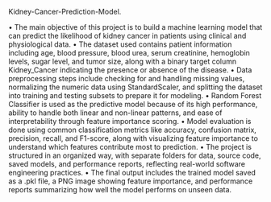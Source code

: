 Kidney-Cancer-Prediction-Model.
 
•	The main objective of this project is to build a machine learning model that can predict the likelihood of kidney cancer in patients using clinical and physiological data. 
•	The dataset used contains patient information including age, blood pressure, blood urea, serum creatinine, hemoglobin levels, sugar level, and tumor size, along with a binary target column Kidney_Cancer indicating the presence or absence of the disease.
•	Data preprocessing steps include checking for and handling missing values, normalizing the numeric data using StandardScaler, and splitting the dataset into training and testing subsets to prepare it for modeling.
•	Random Forest Classifier is used as the predictive model because of its high performance, ability to handle both linear and non-linear patterns, and ease of interpretability through feature importance scoring.
•	Model evaluation is done using common classification metrics like accuracy, confusion matrix, precision, recall, and F1-score, along with visualizing feature importance to understand which features contribute most to prediction.
•	The project is structured in an organized way, with separate folders for data, source code, saved models, and performance reports, reflecting real-world software engineering practices.
•	The final output includes the trained model saved as a .pkl file, a PNG image showing feature importance, and performance reports summarizing how well the model performs on unseen data.

